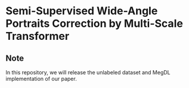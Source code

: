 # Semi-Supervised Wide-Angle Portraits Correction by Multi-Scale Transformer
## Note
In this repository, we will release the unlabeled dataset and MegDL implementation of our paper.
